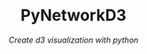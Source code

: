 <h1 align="center">PyNetworkD3</h1>

<p align="center">
    <em>
        Create d3 visualization with python
    </em>
</p>

<!-- <p align="center">
<a href="https://pypi.org/project/iic2343" target="_blank">
    <img src="https://img.shields.io/pypi/v/iic2343?label=version&logo=python&logoColor=%23fff&color=306998" alt="PyPI - Version">
</a>

<a href="https://github.com/daleal/iic2343/actions?query=workflow%3Atests" target="_blank">
    <img src="https://img.shields.io/github/workflow/status/daleal/iic2343/tests?label=tests&logo=python&logoColor=%23fff" alt="Tests">
</a>

<a href="https://codecov.io/gh/daleal/iic2343" target="_blank">
    <img src="https://img.shields.io/codecov/c/gh/daleal/iic2343?label=coverage&logo=codecov&logoColor=ffffff" alt="Coverage">
</a>

<a href="https://github.com/daleal/iic2343/actions?query=workflow%3Alinters" target="_blank">
    <img src="https://img.shields.io/github/workflow/status/daleal/iic2343/linters?label=linters&logo=github" alt="Linters">
</a>
</p>

## Installation

Install using `pip`!

```sh
$ pip install iic2343
```

## Usage

To use the library, import the `Basys3` object directly and use the `begin`, `write` and `end` methods!

```python
from iic2343 import Basys3

instance = Basys3()

instance.begin(port_number=2)  # port_number is optional
instance.write(1, bytearray([0x00, 0x00, 0x10, 0x16, 0x01]))
instance.write(2, bytearray([0x00, 0x00, 0x00, 0x18, 0x03]))
instance.write(3, bytearray([0x00, 0x00, 0x20, 0x18, 0x03]))
instance.write(4, bytearray([0x00, 0x00, 0x00, 0x20, 0x00]))
instance.end()
```

### Methods

Here, a `Basys3` instance has 3 methods:

#### `begin`

The method receives an optional `port_number` parameter (in needs to be an `int`). If the parameter is not present and there is only one available serial port on your machine, the `Basys3` instance will use that serial port. Otherwise, it will raise an exception. The method initializes a port to `write` to.

#### `write`

The method receives an `address` parameter (an `int`) and a `word` parameter (a `bytearray`). It then attempts to write the `word` on the specified `address`. If the `Basys3` instance fails, it returns a `0`. Otherwise, it returns an `int`.

#### `end`

The method receives no parameters, and simply closes the port initialized on the `begin` method.

### Attributes

The `Basys3` instance also has 1 attribute:

#### `available_ports`

This attribute has a list with all the available ports (the ports are [`ListPortInfo`](https://pythonhosted.org/pyserial/tools.html#serial.tools.list_ports.ListPortInfo) objects). You don't **need** to use this attribute, but it might come in handy if you want to generate a GUI for your users or something like that.

## CLI

This module also includes a CLI! It is quite simple, but it might be useful to see ports on your machine. The CLI works as follows:

```sh
$ iic2343 --help
usage: iic2343 [-h] [-v] {ports} ...

Command line interface tool for iic2343.

positional arguments:
  {ports}        Action to be executed.

optional arguments:
  -h, --help     show this help message and exit
  -v, --version  show program's version number and exit
```

That was the `--help` flag. Use it when you're not sure how something works! To see a list of your available ports, run the following command on your terminal:

```sh
$ iic2343 ports
(0) ttyS0
      desc: ttyS0
(1) ttyUSB0
      desc: n/a
(2) ttyUSB1
      desc: CP2102 USB to UART Bridge Controller
3 ports found
```

You can also use the `--verbose` flag to get a bit more information about each port:

```sh
$ iic2343 ports --verbose
(0) /dev/ttyS0
      desc: ttyS0
      hwid: PNP0501
(1) /dev/ttyUSB0
      desc: n/a
      hwid: PNP0502
(2) /dev/ttyUSB1
      desc: CP2102 USB to UART Bridge Controller
      hwid: USB VID:PID=10C4:EA60 SER=0001 LOCATION=2-1.6
3 ports found
```

## Developing

This library uses `PyTest` as the test suite runner, and `PyLint`, `Flake8`, `Black`, `ISort` and `MyPy` as linters. It also uses `Poetry` as the default package manager.

The library includes a `Makefile` that has every command you need to start developing. If you don't have it, install `Poetry` using:

```sh
make get-poetry
```

Then, create a virtualenv to use throughout the development process, using:

```sh
make build-env
```

Activate the virtualenv using:

```sh
. .venv/bin/activate
```

Deactivate it using:

```sh
deactivate
```

To add a new package, use `Poetry`:

```sh
poetry add <new-package>
```

To run the linters, you can use:

```sh
# The following commands auto-fix the code
make black!
make isort!

# The following commands just review the code
make black
make isort
make flake8
make mypy
make pylint
```

To run the tests, you can use:

```sh
make tests
```

## Releasing

To make a new release of the library, `git switch` to the `master` branch and execute:

```sh
make bump! minor
```

The word `minor` can be replaced with `patch` or `major`, depending on the type of release. The `bump!` command will bump the versions of the library, create a new branch, add and commit the changes. Then, just _merge_ that branch to `master`. Finally, execute a _merge_ to the `stable` branch. Make sure to update the version before merging into `stable`, as `PyPi` will reject packages with duplicated versions. -->
